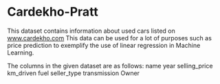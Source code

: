 # Cardekho-Pratt

This dataset contains information about used cars listed on www.cardekho.com
This data can be used for a lot of purposes such as price prediction to exemplify the use of linear regression in Machine Learning.

The columns in the given dataset are as follows:
name
year
selling_price
km_driven
fuel
seller_type
transmission
Owner
